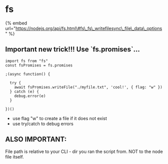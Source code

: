 # fs

{% embed url="https://nodejs.org/api/fs.html\#fs\_fs\_writefilesync\_file\_data\_options" %}

## Important new trick!!! Use \`fs.promises\`...

```text
import fs from "fs"
const fsPromises = fs.promises

;(async function() {

  try {
    await fsPromises.writeFile("./myfile.txt", 'cool!', { flag: "w" })
  } catch (e) {
    debug.error(e)
  }
  
})()
```

* use flag "w" to create a file if it does not exist
* use try/catch to debug errors

## ALSO IMPORTANT:

File path is relative to your CLI - dir you ran the script from. NOT to the node file itself.

